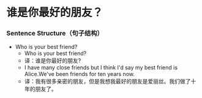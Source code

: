 # 谁是你最好的朋友？

### Sentence Structure（句子结构）

- Who is your best friend?
  - Who is your best friend?
  - 译：谁是你最好的朋友?
  - I have many close friends but I think I'd say my best friend is Alice.We've been friends for ten years now.
  - 译：我有很多亲密的朋友，但是我想我最好的朋友是爱丽丝。我们做了十年的朋友了。

